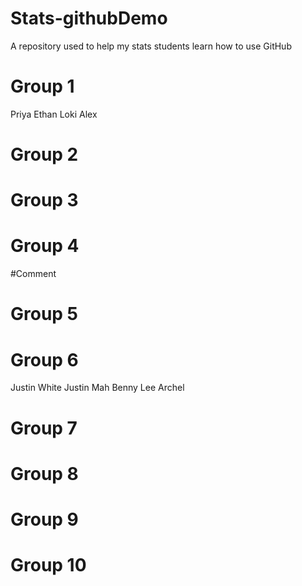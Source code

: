 # Stats-githubDemo
A repository used to help my stats students learn how to use GitHub

Group 1
===
Priya
Ethan
Loki
Alex

Group 2
===

Group 3
===

Group 4
===
#Comment


Group 5
===

Group 6
===
Justin White
Justin Mah
Benny Lee
Archel


Group 7
===

Group 8
===

Group 9
===

Group 10
===
